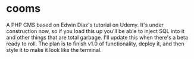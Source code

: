 # cooms

A PHP CMS based on Edwin Diaz's tutorial on Udemy.  It's under construction now, so if you load this up you'll be able to inject SQL into it and other things that are total garbage.  I'll update this when there's a beta ready to roll.  The plan is to finish v1.0 of functionality, deploy it, and then style it to make it look like the terminal.  
